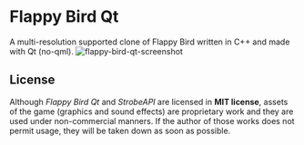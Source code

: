 
# Flappy Bird Qt

A multi-resolution supported clone of Flappy Bird written in C++ and made with Qt (no-qml).
![flappy-bird-qt-screenshot](https://vgy.me/zkiNbu.png)

## License
Although *Flappy Bird Qt* and *StrobeAPI* are licensed in **MIT license**, assets of the game (graphics and sound effects) are proprietary work and they are used under non-commercial manners. If the author of those works does not permit usage, they will be taken down as soon as possible.
